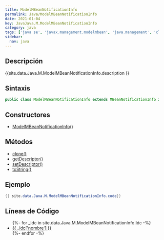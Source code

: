 ```yaml
---
title: ModelMBeanNotificationInfo
permalink: Java/ModelMBeanNotificationInfo
date: 2021-01-04
key: JavaJava.M.ModelMBeanNotificationInfo
category: java
tags: ['java se', 'javax.management.modelmbean', 'java.management', 'clase java', 'Java 1.5']
sidebar: 
  nav: java
---
```


## Descripción
{{site.data.Java.M.ModelMBeanNotificationInfo.description }}

## Sintaxis
~~~java
public class ModelMBeanNotificationInfo extends MBeanNotificationInfo implements DescriptorAccess
~~~

## Constructores
* [ModelMBeanNotificationInfo()](/Java/ModelMBeanNotificationInfo/ModelMBeanNotificationInfo/)

## Métodos
* [clone()](/Java/ModelMBeanNotificationInfo/clone)
* [getDescriptor()](/Java/ModelMBeanNotificationInfo/getDescriptor)
* [setDescriptor()](/Java/ModelMBeanNotificationInfo/setDescriptor)
* [toString()](/Java/ModelMBeanNotificationInfo/toString)

## Ejemplo
~~~java
{{ site.data.Java.M.ModelMBeanNotificationInfo.code}}
~~~

## Líneas de Código
<ul>
{%- for _ldc in site.data.Java.M.ModelMBeanNotificationInfo.ldc -%}
   <li>
       <a href="{{_ldc['url'] }}">{{ _ldc['nombre'] }}</a>
   </li>
{%- endfor -%}
</ul>
